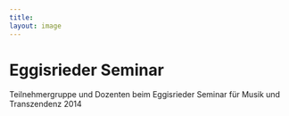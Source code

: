 ```yaml
---
title: 
layout: image
---
```


# Eggisrieder Seminar
Teilnehmergruppe und Dozenten beim Eggisrieder Seminar für Musik und Transzendenz 2014
